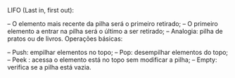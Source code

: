 LIFO (Last in, first out):

– O elemento mais recente da pilha será o primeiro retirado;
– O primeiro elemento a entrar na pilha será o último a ser retirado;
– Analogia: pilha de pratos ou de livros.
Operações básicas:

– Push: empilhar elementos no topo;
– Pop: desempilhar elementos do topo;
– Peek : acessa o elemento está no topo sem modificar a pilha;
– Empty: verifica se a pilha está vazia.
